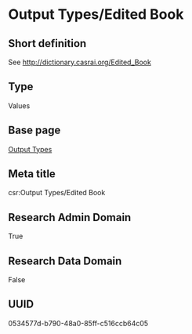 # Output Types/Edited Book
## Short definition
See http://dictionary.casrai.org/Edited_Book
## Type
Values
## Base page
[Output Types](https://github.com/EuroCRIS/CASRAI-Dictionairies/blob/main/Objects/Output%20Types.md)
## Meta title
csr:Output Types/Edited Book
## Research Admin Domain
True
## Research Data Domain
False
## UUID
0534577d-b790-48a0-85ff-c516ccb64c05
